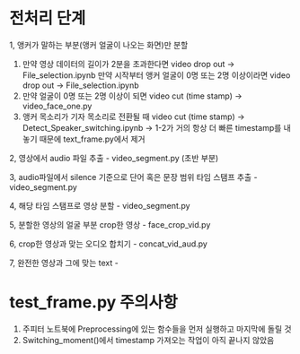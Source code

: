 # 전처리 단계

1, 앵커가 말하는 부분(앵커 얼굴이 나오는 화면)만 분할

  1) 만약 영상 데이터의 길이가 2분을 초과한다면 video drop out -> File_selection.ipynb
     만약 시작부터 앵커 얼굴이 0명 또는 2명 이상이라면 video drop out -> File_selection.ipynb
  2) 만약 얼굴이 0명 또는 2명 이상이 되면 video cut (time stamp) -> video_face_one.py
  3) 앵커 목소리가 기자 목소리로 전환될 때 video cut (time stamp) -> Detect_Speaker_switching.ipynb -> 1-2가 거의 항상 더 빠른 timestamp를 내놓기 때문에 text_frame.py에서 제거

2, 영상에서 audio 파일 추출 - video_segment.py (초반 부분)

3, audio파일에서 silence 기준으로 단어 혹은 문장 범위 타임 스탬프 추출 - video_segment.py

4, 해당 타임 스탬프로 영상 분할 - video_segment.py

5, 분할한 영상의 얼굴 부분 crop한 영상 - face_crop_vid.py

6, crop한 영상과 맞는 오디오 합치기 - concat_vid_aud.py

7, 완전한 영상과 그에 맞는 text - 


# test_frame.py 주의사항
  1) 주피터 노트북에 Preprocessing에 있는 함수들을 먼저 실행하고 마지막에 돌릴 것
  2) Switching_moment()에서 timestamp 가져오는 작업이 아직 끝나지 않았음
